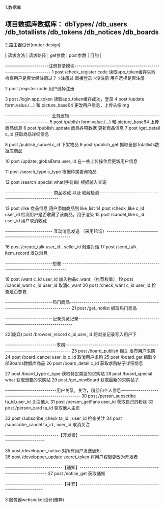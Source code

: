 1.数据库     

项目数据库数据库： dbTypes/
                        /db_users
                        /db_totallists
                        /db_tokens
                        /db_notices
                        /db_boards
-------------------------------------------------------------------------------------------------------------------

2.路由器设计(router design)


|   请求方法      |   请求路径    |   get参数     |    post参数                         |   目的                 |

----------------------注册登录模块------------------------------------------------------------------
1    post                /check_register                 code                           读取app_token缓存失败
                                                                                        检查用户是否曾经注册过？
                                                                                        >注册过  直接登录
                                                                                        >没注册  用户选择是否注册  

2    post                /register                       code                           用户选择注册

3    post                /login                          app_token                      读取app_token缓存成功，登录
4    post                /update             form.value.(...) 和 picture_base64         更改用户信息，上传头像img

----------------------- 业务逻辑 -------------------------------------------------------------------
5    post                /publish            form.value.(...) 和 picture_base64         上传商品信息
6    post                /publish_update                  商品各项数据                    更新商品信息
7    post                /get_detail                    c_id                            获取商品详细信息

8    post                /publish_cancel                 c_id                           下架物品
9    post                /publish_get                                                    抓取全部Totallists数据库商品

10    post                /update_globalData           user_id                      在一些上传操作后更新用户信息

11   post                /search_type                   c_type                          根据种类查询物品  

12   post                /search_special                what(字符串)                    根据输入查询

------------------------ 商品收藏 以及 收藏检测---------------------------------------------------------

13   post                /like                           商品信息                         用户添加商品到 like_list
14   post                /check_like                     c_id user_id              检测用户是否收藏了该商品，用于渲染
15   post                /cancel_like                    c_id user_id                              用户取消收藏

------------------------ 互动消息发送  （采用轮询）-----------------------------------------------------------

16   post                /create_talk                  user_id , seller_id              创建对话
17   post                /send_talk                        item_record                  发送消息

------------------------想要 --------------------------------------------------------------------------------

18   post                /want                        c_id user_id                   加入物品c_want （推荐权重）
19   post                /cancel_want                 c_id user_id                   取消c_want 
20   post                /check_want                  c_id user_id                   检查是否想要

------------------------热门商品------------------------------------------------------------------------------
21   post                /get_hotlist                                             抓取热门商品

------------------------记录浏览记录---------------------------------------------------------------------------

22(废弃)   post                /browser_record              c_id,user_id                  将浏览记录写入用户下 


--------------------------求购--------------------------------------------------------------------------------
23   post                /board_publish                  相关                           发布用户求购
24   post                /board_cancel                  user_id,c_id                    取消用户求购
25   post                /board_get                                                抓取全部Boards数据库商品
26   post                /board_detail                   c_id                           获取求购帖子详细信息

27   post                /board_type                     c_type                         获取特定类型的求购贴
28   post                /board_special                     what                        获取想要的求购贴
29   post                /get_newBoard                                                  获取最新的求购帖子

--------------------------用户关系，关注，粉丝和个人信息---------------------------------------------------------
30   post                /person_subscribe               ta_id,user_id                    关注他人
31   post                /person_getFans                  user_id                       获取自己的粉丝
32   post                /person_card                      ta_id                         获取他人主页

33   post                /subscribe_check               ta_id , user_id                     检查关注
34   post                /subscribe_cancel              ta_id , user_id                     取消关注


---------------------------【开发者】------------------------------------------------------------

35   post                /developper_notice                                             对所有用户发送通知    
36   post                /developper_update                secret_token                 将用户权限更改为开发者


-----------------------------【通知】-------------------------------------------------------------
37   post                /notice_get                                                    获取通知


-----------------------------【补充】-----------------------------------------------------------




3.服务器websocket设计(废弃)
